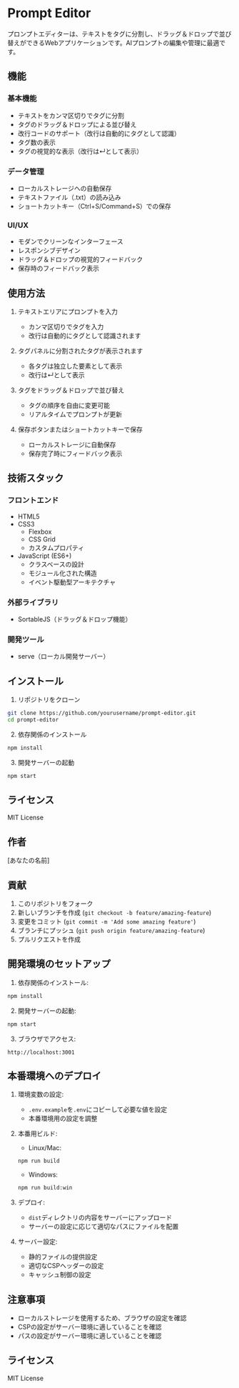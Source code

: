 # Prompt Editor

プロンプトエディターは、テキストをタグに分割し、ドラッグ＆ドロップで並び替えができるWebアプリケーションです。AIプロンプトの編集や管理に最適です。

## 機能

### 基本機能
- テキストをカンマ区切りでタグに分割
- タグのドラッグ＆ドロップによる並び替え
- 改行コードのサポート（改行は自動的にタグとして認識）
- タグ数の表示
- タグの視覚的な表示（改行は↵として表示）

### データ管理
- ローカルストレージへの自動保存
- テキストファイル（.txt）の読み込み
- ショートカットキー（Ctrl+S/Command+S）での保存

### UI/UX
- モダンでクリーンなインターフェース
- レスポンシブデザイン
- ドラッグ＆ドロップの視覚的フィードバック
- 保存時のフィードバック表示

## 使用方法

1. テキストエリアにプロンプトを入力
   - カンマ区切りでタグを入力
   - 改行は自動的にタグとして認識されます

2. タグパネルに分割されたタグが表示されます
   - 各タグは独立した要素として表示
   - 改行は↵として表示

3. タグをドラッグ＆ドロップで並び替え
   - タグの順序を自由に変更可能
   - リアルタイムでプロンプトが更新

4. 保存ボタンまたはショートカットキーで保存
   - ローカルストレージに自動保存
   - 保存完了時にフィードバック表示

## 技術スタック

### フロントエンド
- HTML5
- CSS3
  - Flexbox
  - CSS Grid
  - カスタムプロパティ
- JavaScript (ES6+)
  - クラスベースの設計
  - モジュール化された構造
  - イベント駆動型アーキテクチャ

### 外部ライブラリ
- SortableJS（ドラッグ＆ドロップ機能）

### 開発ツール
- serve（ローカル開発サーバー）

## インストール

1. リポジトリをクローン
```bash
git clone https://github.com/yourusername/prompt-editor.git
cd prompt-editor
```

2. 依存関係のインストール
```bash
npm install
```

3. 開発サーバーの起動
```bash
npm start
```

## ライセンス

MIT License

## 作者

[あなたの名前]

## 貢献

1. このリポジトリをフォーク
2. 新しいブランチを作成 (`git checkout -b feature/amazing-feature`)
3. 変更をコミット (`git commit -m 'Add some amazing feature'`)
4. ブランチにプッシュ (`git push origin feature/amazing-feature`)
5. プルリクエストを作成

## 開発環境のセットアップ

1. 依存関係のインストール:
```bash
npm install
```

2. 開発サーバーの起動:
```bash
npm start
```

3. ブラウザでアクセス:
```
http://localhost:3001
```

## 本番環境へのデプロイ

1. 環境変数の設定:
   - `.env.example`を`.env`にコピーして必要な値を設定
   - 本番環境用の設定を調整

2. 本番用ビルド:
   - Linux/Mac:
   ```bash
   npm run build
   ```
   - Windows:
   ```bash
   npm run build:win
   ```

3. デプロイ:
   - `dist`ディレクトリの内容をサーバーにアップロード
   - サーバーの設定に応じて適切なパスにファイルを配置

4. サーバー設定:
   - 静的ファイルの提供設定
   - 適切なCSPヘッダーの設定
   - キャッシュ制御の設定

## 注意事項

- ローカルストレージを使用するため、ブラウザの設定を確認
- CSPの設定がサーバー環境に適していることを確認
- パスの設定がサーバー環境に適していることを確認

## ライセンス

MIT License 